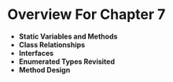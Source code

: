 
# Overview For Chapter 7

- **Static Variables and Methods** 
- **Class Relationships**
- **Interfaces**
- **Enumerated Types Revisited**
- **Method Design**


